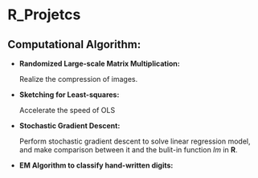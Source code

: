 # R_Projetcs
## Computational Algorithm:
  - **Randomized Large-scale Matrix Multiplication:**
  
    Realize the compression of images.
    
  - **Sketching for Least-squares:**
  
    Accelerate the speed of OLS
    
  - **Stochastic Gradient Descent:**
  
    Perform stochastic gradient descent to solve linear regression model, and make comparison between it and the bulit-in function *lm* in **R**.
  
  - **EM Algorithm to classify hand-written digits:**
  
    
  
